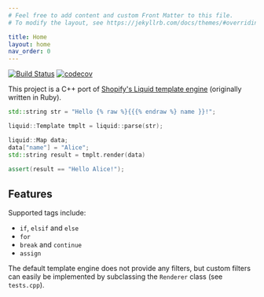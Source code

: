 ```yaml
---
# Feel free to add content and custom Front Matter to this file.
# To modify the layout, see https://jekyllrb.com/docs/themes/#overriding-theme-defaults

title: Home
layout: home
nav_order: 0
---
```


[![Build Status](https://api.travis-ci.org/bandicode/liquid.svg?branch=master)](https://travis-ci.org/bandicode/liquid)
[![codecov](https://codecov.io/gh/bandicode/liquid/branch/master/graph/badge.svg)](https://codecov.io/gh/bandicode/liquid)

This project is a C++ port of [Shopify's Liquid template engine](https://github.com/Shopify/liquid) (originally written in Ruby).

```cpp
std::string str = "Hello {% raw %}{{{% endraw %} name }}!";

liquid::Template tmplt = liquid::parse(str);

liquid::Map data;
data["name"] = "Alice";
std::string result = tmplt.render(data)
  
assert(result == "Hello Alice!");
```

## Features

Supported tags include:
- `if`, `elsif` and `else`
- `for`
- `break` and `continue`
- `assign`

The default template engine does not provide any filters, but custom filters can easily be implemented by subclassing the `Renderer` class (see `tests.cpp`).
